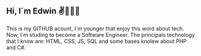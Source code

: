 ## Hi, I´m Edwin  ✌👋🏼😁

This is my GITHUB acount, I´m younger that enjoy this word about tech. Now, I´m studing to become a Software Engineer. The principals technology that I know are: HTML, CSS, JS, SQL and some bases knolew about  PHP and C#.
